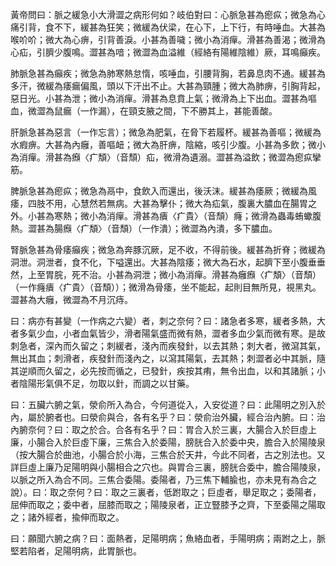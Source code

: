 黃帝問曰：脈之緩急小大滑澀之病形何如？岐伯對曰：心脈急甚為瘛疭；微急為心痛引背，食不下，緩甚為狂笑；微緩為伏梁，在心下，上下行，有時唾血。大甚為喉吤吤；微大為心痹，引背善淚。小甚為善噦；微小為消癉。滑甚為善渴；微滑為心疝，引臍少腹鳴。澀甚為喑；微澀為血溢維（經絡有陽維陰維）厥，耳鳴癲疾。

肺脈急甚為癲疾；微急為肺寒熱怠惰，咳唾血，引腰背胸，若鼻息肉不通。緩甚為多汗，微緩為痿瘺偏風，頭以下汗出不止。大甚為頸腫；微大為肺痹，引胸背起，惡日光。小甚為泄；微小為消癉。滑甚為息賁上氣；微滑為上下出血。澀甚為嘔血，微澀為鼠瘺（一作漏），在頸支腋之間，下不勝其上，甚能善酸。

肝脈急甚為惡言（一作忘言）；微急為肥氣，在脅下若履杯。緩甚為善嘔；微緩為水瘕痹。大甚為內癰，善嘔衄；微大為肝痹，陰縮，咳引少腹。小甚為多飲；微小為消癉。滑甚為㿗〈疒頽〉（音頹）疝，微滑為遺溺。澀甚為溢飲；微澀為瘛疭攣筋。

脾脈急甚為瘛疭；微急為鬲中，食飲入而還出，後沃沫。緩甚為痿厥；微緩為風痿，四肢不用，心慧然若無病。大甚為擊仆；微大為疝氣，腹裏大膿血在腸胃之外。小甚為寒熱；微小為消癉。滑甚為㿉〈疒貴〉（音頹）癃；微滑為蟲毒蛕蠍腹熱。澀甚為腸㿗〈疒頽〉（音頹）（一作潰）；微澀為內潰，多下膿血。

腎脈急甚為骨痿癲疾；微急為奔豚沉厥，足不收，不得前後。緩甚為折脊；微緩為洞泄。洞泄者，食不化，下嗌還出。大甚為陰痿；微大為石水，起臍下至小腹垂垂然，上至胃脘，死不治。小甚為洞泄；微小為消癉。滑甚為癰㿗〈疒頽〉（音頹）（一作癃㿉〈疒貴〉（音頹））；微滑為骨痿，坐不能起，起則目無所見，視黑丸。澀甚為大癰，微澀為不月沉痔。

曰：病亦有甚變（一作病之六變）者，刺之奈何？曰：諸急者多寒，緩者多熱，大者多氣少血，小者血氣皆少，滑者陽氣盛而微有熱，澀者多血少氣而微有寒。是故刺急者，深內而久留之；刺緩者，淺內而疾發針，以去其熱；刺大者，微瀉其氣，無出其血；刺滑者，疾發針而淺內之，以瀉其陽氣，去其熱；刺澀者必中其脈，隨其逆順而久留之，必先按而循之，已發針，疾按其痏，無令出血，以和其諸脈；小者陰陽形氣俱不足，勿取以針，而調之以甘藥。

曰：五臟六腑之氣，滎俞所入為合，今何道從入，入安從道？曰：此陽明之別入於內，屬於腑者也。曰滎俞與合，各有名乎？曰：滎俞治外臟，經合治內腑。曰：治內腑奈何？曰：取之於合。合各有名乎？曰：胃合入於三裏，大腸合入於巨虛上廉，小腸合入於巨虛下廉，三焦合入於委陽，膀胱合入於委中央，膽合入於陽陵泉（按大腸合於曲池，小腸合於小海，三焦合於天井，今此不同者，古之別法也。又詳巨虛上廉乃足陽明與小腸相合之穴也。與胃合三裏，膀胱合委中，膽合陽陵泉，以脈之所入為合不同。三焦合委陽。委陽者，乃三焦下輔腧也，亦未見有為合之說）。曰：取之奈何？曰：取之三裏者，低跗取之；巨虛者，舉足取之；委陽者，屈伸而取之；委中者，屈膝而取之；陽陵泉者，正立豎膝予之齊，下至委陽之陽取之；諸外經者，揄伸而取之。

曰：願聞六腑之病？曰：面熱者，足陽明病；魚絡血者，手陽明病；兩跗之上，脈堅若陷者，足陽明病，此胃脈也。